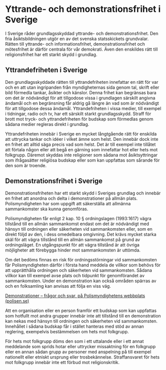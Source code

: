 # Yttrande- och demonstrationsfrihet i Sverige

I Sverige råder grundlagsskyddad yttrande\- och demonstrationsfrihet. Den fria åsiktsbildningen utgör en av det svenska statsskickets grundvalar. Rätten till yttrande\- och informationsfrihet, demonstrationsfrihet och mötesfrihet är därför centrala för vår demokrati. Även den enskildes rätt till religionsfrihet har ett starkt skydd i grundlag.


## Yttrandefriheten i Sverige

Den grundlagsskyddade rätten till yttrandefriheten innefattar en rätt för var och en att utan ingripanden från myndigheternas sida genom tal, skrift eller bild förmedla tankar, åsikter och känslor. Denna frihet kan begränsas bara om det är nödvändigt för att tillgodose vissa i grundlagen särskilt angivna ändamål och en begränsning får aldrig gå längre än vad som är nödvändigt för att tillgodose dessa ändamål. Yttrandefriheten i vissa medier, till exempel i tidningar, radio och tv, har ett särskilt starkt grundlagsskydd. Straff för brott mot tryck\- och yttrandefriheten för budskap som förmedlas genom sådana medier regleras direkt i grundlag.

Yttrandefriheten innebär i Sverige en mycket långtgående rätt för enskilda att uttrycka tankar och idéer i vilket ämne som helst. Den innebär dock inte en frihet att alltid säga precis vad som helst. Det är till exempel inte tillåtet att förtala någon eller att begå en gärning som innefattar hot eller hets mot folkgrupp. Däremot skyddas inte religioner som sådana mot åsiktsyttringar som ifrågasätter religiösa budskap eller som kan uppfattas som sårande för den som är troende.

## Demonstrationsfrihet i Sverige

Demonstrationsfriheten har ett starkt skydd i Sveriges grundlag och innebär en frihet att anordna och delta i demonstrationer på allmän plats. Polismyndigheten har som uppgift att säkerställa att allmänna sammankomster ska kunna genomföras.

Polismyndigheten får enligt 2 kap. 10 § ordningslagen (1993:1617\) vägra tillstånd till en allmän sammankomst endast om det är nödvändigt med hänsyn till ordningen eller säkerheten vid sammankomsten eller, som en direkt följd av den, i dess omedelbara omgivning. Det krävs mycket starka skäl för att vägra tillstånd till en allmän sammankomst på grund av ordningsläget. En utgångspunkt för att vägra tillstånd är att övriga möjligheter att förebygga hinder mot sammankomsten är uttömda.

Om det bedöms finnas en risk för ordningsstörningar vid sammankomsten får Polismyndig­heten därför i första hand meddela de villkor som behövs för att upprätthålla ordningen och säkerheten vid sammankomsten. Sådana villkor kan till exempel avse plats och tidpunkt för genom­förandet av sammankomsten. Under en demonstration kan också områden spärras av och en folksamling kan anvisas att följa en viss väg.

[Demonstrationer – frågor och svar, på Polismyndighetens webbplats (polisen.se)](https://polisen.se/om-polisen/polisens-arbete/demonstrationer/ "Demonstrationer, Polismyndighetens webbplats ")

Att en organisation eller en person framför ett budskap som kan uppfattas som hotfullt mot andra grupper innebär inte att tillstånd till en demonstration kan nekas med hänsyn till ordningen och säkerheten vid sammankomsten. Innehållet i sådana budskap får i stället hanteras med stöd av annan reglering, exempelvis bestämmelsen om hets mot folkgrupp.

För hets mot folkgrupp döms den som i ett uttalande eller i ett annat meddelande som sprids hotar eller uttrycker missaktning för en folkgrupp eller en annan sådan grupp av personer med anspelning på till exempel nationellt eller etniskt ursprung eller trosbekännelse. Straffansvaret för hets mot folkgrupp innebär inte ett förbud mot religionskritik.
